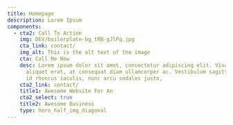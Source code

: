 ```yaml
---
title: Homepage
description: Lorem Ipsum
components:
  - cta2: Call To Action
    img: DEV/boilerplate-bg_tRB-gJlPq.jpg
    cta_link: contact/
    img_alt: This is the alt text of the image
    cta: Call Me Now
    desc: Lorem ipsum dolor sit amet, consectetur adipiscing elit. Vivamus varius
      aliquet erat, at consequat diam ullamcorper ac. Vestibulum sagittis, quam
      id rhoncus iaculis, nunc arcu sodales justo,
    cta2_link: contact/
    title1: Awesome Website For An
    cta2_select: true
    title2: Awesome Business
    type: hero_half_img_diagonal
---
```

